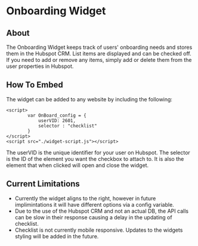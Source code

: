 # Onboarding Widget

## About

The Onboarding Widget keeps track of users' onboarding needs and stores them in the Hubspot CRM.  List items are displayed and can be checked off.  If you need to add or remove any items, simply add or delete them from the user properties in Hubspot.

## How To Embed

The widget can be added to any website by including the following:

```
<script>
        var OnBoard_config = {
            userVID: 2601,
            selector : "checklist"
        }
</script>
<script src="./widget-script.js"></script>
```

The userVID is the unique identifier for your user on Hubspot.  The selector is the ID of the element you want the checkbox to attach to.  It is also the element that when clicked will open and close the widget.

## Current Limitations

* Currently the widget aligns to the right, however in future implimintations it will have different options via a config variable.  
* Due to the use of the Hubspot CRM and not an actual DB, the API calls can be slow in their response causing a delay in the updating of checklist.
* Checklist is not currently mobile responsive. Updates to the widgets styling will be added in the future.